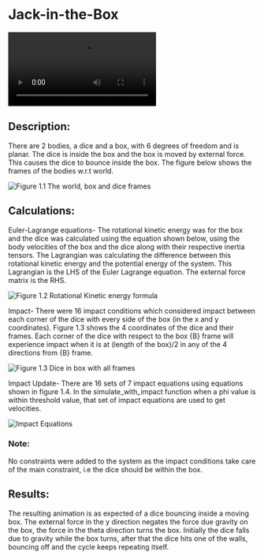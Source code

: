# Jack-in-the-Box

![Animation of Jack/Dice in a Box](https://user-images.githubusercontent.com/60728026/208178932-50984961-2988-4fab-b0ee-a10eeda87e9f.mp4)

## Description:
There are 2 bodies, a dice and a box, with 6 degrees of freedom and is planar. The dice is inside the box and the box is moved by external force. This causes the dice to bounce inside the box. The figure below shows the frames of the bodies w.r.t world.

![Figure 1.1 The world, box and dice frames](https://user-images.githubusercontent.com/60728026/208177482-74399fa9-c42a-4b20-b09b-dfef9c08fd13.png)

## Calculations:
Euler-Lagrange equations- The rotational kinetic energy was for the box and the dice was calculated using the equation shown below, using the body velocities of the box and the dice along with their respective inertia tensors. The Lagrangian was calculating the difference between this rotational kinetic energy and the potential energy of the system.
This Lagrangian is the LHS of the Euler Lagrange equation. The external force matrix is the RHS.

![Figure 1.2 Rotational Kinetic energy formula](https://user-images.githubusercontent.com/60728026/208178042-0cc2c2c2-3ae8-41dd-85c5-305d267b4755.png)

Impact- There were 16 impact conditions which considered impact between each corner of the dice with every side of the box (in the x and y coordinates). Figure 1.3 shows the 4 coordinates of the dice and their frames. Each corner of the dice with respect to the box {B} frame will experience impact when it is at (length of the box)/2 in any of the 4 directions from {B} frame.

![Figure 1.3 Dice in box with all frames](https://user-images.githubusercontent.com/60728026/208178252-ee977e19-6da1-4aec-acfd-f3499d836a60.png)

Impact Update- There are 16 sets of 7 impact equations using equations shown in figure 1.4. In the simulate_with_impact function when a phi value is within threshold value, that set of impact equations are used to get velocities.

![Impact Equations](https://user-images.githubusercontent.com/60728026/208178584-a60b6a5c-ddf7-44b2-8be0-73bd0e47ef08.png)

### Note:
No constraints were added to the system as the impact conditions take care of the main constraint, i.e the dice should be within the box.

## Results:
The resulting animation is as expected of a dice bouncing inside a moving box. The external force in the y direction negates the force due gravity on the box, the force in the theta direction turns the box. Initially the dice falls due to gravity while the box turns, after that the dice hits one of the walls, bouncing off and the cycle keeps repeating itself. 
